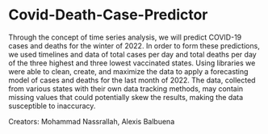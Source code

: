 # Covid-Death-Case-Predictor
Through the concept of time series analysis, we will predict COVID-19 cases and deaths for the winter of 2022. In order to form these predictions, we used timelines and data of total cases per day and total deaths per day of the three highest and three lowest vaccinated states. Using libraries we were able to clean, create, and maximize the data to apply a forecasting model of cases and deaths for the last month of 2022. 
The data, collected from various states with their own data tracking methods, may contain missing values that could potentially skew the results, making the data susceptible to inaccuracy.

Creators: Mohammad Nassrallah, Alexis Balbuena 
